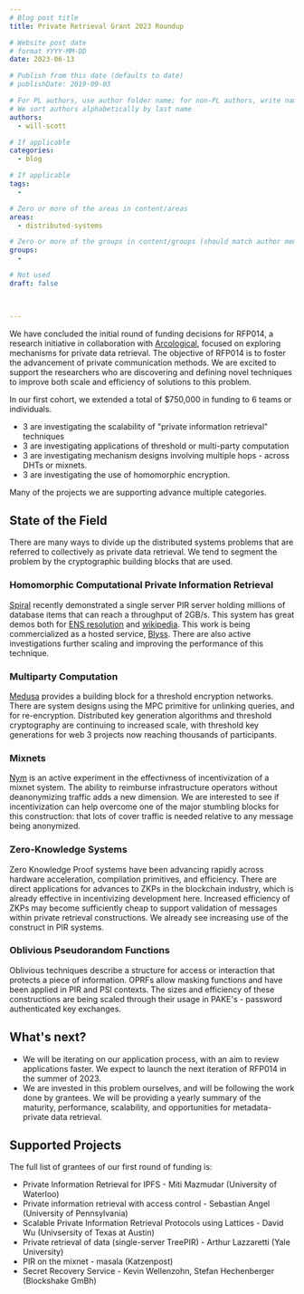 ```yaml
---
# Blog post title
title: Private Retrieval Grant 2023 Roundup 

# Website post date
# format YYYY-MM-DD
date: 2023-06-13

# Publish from this date (defaults to date)
# publishDate: 2019-09-03

# For PL authors, use author folder name; for non-PL authors, write name as in paper within ""
# We sort authors alphabetically by last name
authors:
  - will-scott

# If applicable
categories:
  - blog

# If applicable
tags:
  -

# Zero or more of the areas in content/areas
areas:
  - distributed-systems

# Zero or more of the groups in content/groups (should match author membership)
groups:
  - 

# Not used
draft: false


 
---
```


We have concluded the initial round of funding decisions for RFP014, a research initiative in collaboration with [Arcological](https://arcological.xyz/), focused on exploring mechanisms for private data retrieval. The objective of RFP014 is to foster the advancement of private communication methods. We are excited to support the researchers who are discovering and defining novel techniques to improve both scale and efficiency of solutions to this problem.

In our first cohort, we extended a total of $750,000 in funding to 6 teams or individuals.
* 3 are investigating the scalability of "private information retrieval" techniques
* 3 are investigating applications of threshold or multi-party computation
* 3 are investigating mechanism designs involving multiple hops - across DHTs or mixnets.
* 3 are investigating the use of homomorphic encryption.

Many of the projects we are supporting advance multiple categories.


## State of the Field

There are many ways to divide up the distributed systems problems that are referred to collectively as private data retrieval. We tend to segment the problem by the cryptographic building blocks that are used.

### Homomorphic Computational Private Information Retrieval
[Spiral](https://eprint.iacr.org/2022/368) recently demonstrated a single server PIR server holding millions of database items that can reach a throughput of 2GB/s. This system has great demos both for [ENS resolution](https://sprl.it/) and [wikipedia](https://spiralwiki.com/). This work is being commercialized as a hosted service, [Blyss](https://blyss.dev/). There are also active investigations further scaling and improving the performance of this technique.

### Multiparty Computation
[Medusa](https://medusanet.xyz/) provides a building block for a threshold encryption networks. There are system designs using the MPC primitive for unlinking queries, and for re-encryption. Distributed key generation algorithms and threshold cryptography are continuing to increased scale, with threshold key generations for web 3 projects now reaching thousands of participants.

### Mixnets
[Nym](https://nymtech.net/) is an active experiment in the effectivness of incentivization of a mixnet system. The ability to reimburse infrastructure operators without deanonymizing traffic adds a new dimension. We are interested to see if incentivization can help overcome one of the major stumbling blocks for this construction: that lots of cover traffic is needed relative to any message being anonymized.


### Zero-Knowledge Systems
Zero Knowledge Proof systems have been advancing rapidly across hardware acceleration, compilation primitives, and efficiency. There are direct applications for advances to ZKPs in the blockchain industry, which is already effective in incentivizing development here. Increased efficiency of ZKPs may become sufficiently cheap to support validation of messages within private retrieval constructions. We already see increasing use of the construct in PIR systems.

### Oblivious Pseudorandom Functions
Oblivious techniques describe a structure for access or interaction that protects a piece of information. OPRFs allow masking functions and have been applied in PIR and PSI contexts. The sizes and efficiency of these constructions are being scaled through their usage in PAKE's - password authenticated key exchanges.

## What's next?

* We will be iterating on our application process, with an aim to review applications faster. We expect to launch the next iteration of RFP014 in the summer of 2023.
* We are invested in this problem ourselves, and will be following the work done by grantees. We will be providing a yearly summary of the maturity, performance, scalability, and opportunities for metadata-private data retrieval.

## Supported Projects

The full list of grantees of our first round of funding is:
* Private Information Retrieval for IPFS - Miti Mazmudar (University of Waterloo)
* Private information retrieval with access control - Sebastian Angel (University of Pennsylvania)
* Scalable Private Information Retrieval Protocols using Lattices - David Wu (Univsersity of Texas at Austin)
* Private retrieval of data (single-server TreePIR) - Arthur Lazzaretti (Yale University)
* PIR on the mixnet - masala (Katzenpost) 
* Secret Recovery Service - Kevin Wellenzohn, Stefan Hechenberger (Blockshake GmBh)
